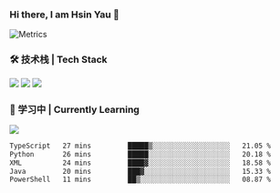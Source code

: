 ### Hi there, I am Hsin Yau 👋 
![Metrics](https://metrics.lecoq.io/hsinyau?template=classic&base.header=0&base.activity=0&base.community=0&base.repositories=0&base.metadata=0&activity=1&rss=1&base=header%2C%20activity%2C%20community%2C%20repositories%2C%20metadata&base.indepth=false&base.hireable=false&base.skip=false&activity=false&activity.limit=5&activity.load=300&activity.days=14&activity.visibility=all&activity.timestamps=false&activity.filter=all&rss=false&rss.source=https%3A%2F%2Fhsinyau.cc%2Frss.xml&rss.limit=4&config.timezone=Asia%2FShanghai)

### 🛠 技术栈 | Tech Stack
![](https://skillicons.dev/icons?i=html,css,js,ts,sass,jquery,bootstrap,vue&theme=light) 
![](https://skillicons.dev/icons?i=vite,nuxtjs,webpack,tailwindcss,windicss,nodejs,express,markdown&theme=light)
![](https://skillicons.dev/icons?i=mysql,mongodb,git,pug,vscode,idea,ps,figma&theme=light)

### 📖 学习中 | Currently Learning

![](https://skillicons.dev/icons?i=react,nextjs,svelte,nestjs,nginx,docker,rollupjs&theme=light)

<!--START_SECTION:waka-->

```txt
TypeScript   27 mins         █████▒░░░░░░░░░░░░░░░░░░░   21.05 %
Python       26 mins         █████░░░░░░░░░░░░░░░░░░░░   20.18 %
XML          24 mins         ████▓░░░░░░░░░░░░░░░░░░░░   18.58 %
Java         20 mins         ███▓░░░░░░░░░░░░░░░░░░░░░   15.33 %
PowerShell   11 mins         ██▒░░░░░░░░░░░░░░░░░░░░░░   08.87 %
```

<!--END_SECTION:waka-->
